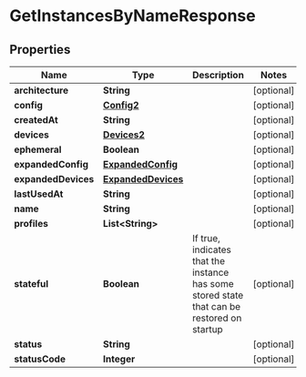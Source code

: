 

# GetInstancesByNameResponse

## Properties

Name | Type | Description | Notes
------------ | ------------- | ------------- | -------------
**architecture** | **String** |  |  [optional]
**config** | [**Config2**](Config2.md) |  |  [optional]
**createdAt** | **String** |  |  [optional]
**devices** | [**Devices2**](Devices2.md) |  |  [optional]
**ephemeral** | **Boolean** |  |  [optional]
**expandedConfig** | [**ExpandedConfig**](ExpandedConfig.md) |  |  [optional]
**expandedDevices** | [**ExpandedDevices**](ExpandedDevices.md) |  |  [optional]
**lastUsedAt** | **String** |  |  [optional]
**name** | **String** |  |  [optional]
**profiles** | **List&lt;String&gt;** |  |  [optional]
**stateful** | **Boolean** | If true, indicates that the instance has some stored state that can be restored on startup |  [optional]
**status** | **String** |  |  [optional]
**statusCode** | **Integer** |  |  [optional]



